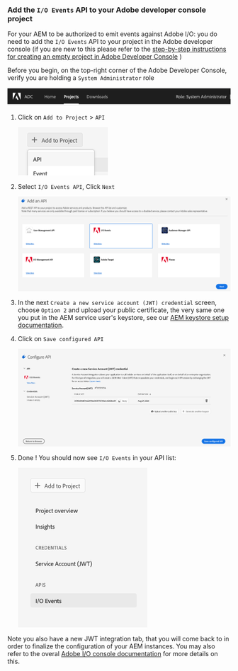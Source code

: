 

### Add the `I/O Events` API to your Adobe developer console project


For your AEM to be authorized to emit events against Adobe I/O:
you do need to add the `I/O Events` API to your project in the Adobe developer console (if you are new to this please 
refer to the [step-by-step instructions for creating an empty project in Adobe Developer Console](https://www.adobe.io/apis/experienceplatform/console/docs.html#!AdobeDocs/adobeio-console/master/projects-empty.md) )

Before you begin, on the top-right corner of the Adobe Developer Console, 
verify you are holding a `System Administrator` role
 
 !["System Administrator shown in the console](../img/console_role_system_admin.png "System Administrator shown in the console") 

1. Click on `Add to Project` > `API`

   ![Add an API to Project](../img/add_api_to_project.png "Add an API to Project")

2. Select `I/O Events API`, Click `Next`

   ![Select `I/O Events API`](../img/select_io_events_api.png "Select `I/O Events API`")

3. In the next `Create a new service account (JWT) credential` screen, choose `Option 2` 
and upload your public certificate, the very same one you put in the AEM service user's keystore,
see our [AEM keystore setup documentation](aem_keystore_setup.md).

6. Click on `Save configured API`

   ![Save `I/O Events API`](../img/save_io_events_api.png "Save `I/O Events API`")

7. Done ! You should now see `I/O Events` in your API list:

   ![`I/O Events` in the list of API](../img/list_io_events_api.png "`I/O Events` in the list of API`")
 
Note you also have a new JWT integration tab, that you will come back to in order to finalize the configuration
of your AEM instances.
You may also refer to the overal [Adobe I/O console documentation](https://www.adobe.io/apis/experienceplatform/console/docs.html#!AdobeDocs/adobeio-console/master/services-add-api-jwt.md) 
for more details on this.